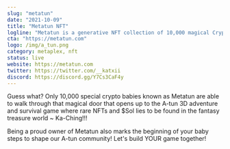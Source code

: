 ```yaml
---
slug: "metatun"
date: "2021-10-09"
title: "Metatun NFT"
logline: "Metatun is a generative NFT collection of 10,000 magical Crypto babies living as 'Metaplex standard' tokens on the Solana blockchain"
cta: "https://metatun.com"
logo: /img/a_tun.png
category: metaplex, nft
status: live
website: https://metatun.com
twitter: https://twitter.com/__katxii
discord: https://discord.gg/Y7Cs3CaF4y
---
```


Guess what? Only 10,000 special crypto babies known as Metatun are able to walk through that magical door that opens up to the A-tun 3D adventure and survival game where rare NFTs and $Sol lies to be found in the fantasy treasure world ~ Ka-Ching!!!

Being a proud owner of Metatun also marks the beginning of your baby steps to shape our A-tun community! Let's build YOUR game together!
